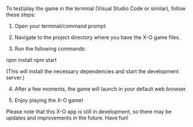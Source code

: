 To test/play the game in the terminal (Visual Studio Code or similar), follow these steps:

1. Open your terminal/command prompt.

2. Navigate to the project directory where you have the X-O game files.

3. Run the following commands:

npm install
npm start

(This will install the necessary dependencies and start the development server.)

4. After a few moments, the game will launch in your default web browser.

5. Enjoy playing the X-O game!

Please note that this X-O app is still in development, so there may be updates and improvements in the future. Have fun!

